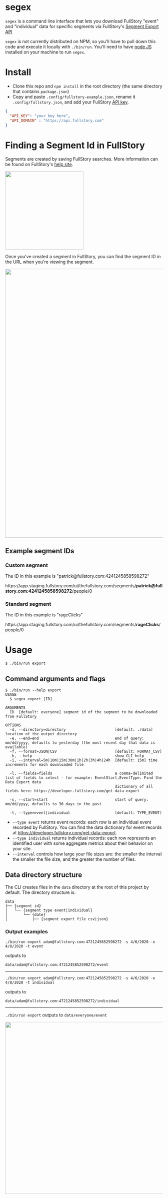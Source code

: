 segex
=====

`segex` is a command line interface that lets you download FullStory "event" and "individual" data for specific segments via FullStory's [Segment Export API](https://developer.fullstory.com/create-segment-export)

`segex` is not currently distributed on NPM, so you'll have to pull down this code and execute it locally with `./bin/run`. You'll need to have [node JS](https://nodejs.org/en/) installed on your machine to run `segex`.

# Install

- Clone this repo and `npm install` in the root directory (the same directory that contains `package.json`)
- Copy and paste `.config/fullstory-example.json`, rename it `.config/fullstory.json`, and add your FullStory [API key](https://help.fullstory.com/hc/en-us/articles/360020624834).

```JSON
{
  "API_KEY": "your key here",
  "API_DOMAIN" : "https://api.fullstory.com"
}
```

# Finding a Segment Id in FullStory

Segments are created by saving FullStory searches. More information can be found on FullStory's [help site](https://help.fullstory.com/hc/en-us/articles/360020622754-Can-I-save-searches-that-I-use-frequently-create-a-segment-).

<img src="https://user-images.githubusercontent.com/45576380/78920688-c7292400-7a61-11ea-850d-be7d9c8a648a.png" width="250px" />

Once you've created a segment in FullStory, you can find the segment ID in the URL when you're viewing the segment.

<img src="https://user-images.githubusercontent.com/45576380/78924906-8ed91400-7a68-11ea-80ff-e9f5525cee82.png" width="860px" />

## Example segment IDs

### Custom segment

The ID in this example is "patric<span>k@f</span>ullstory.com:4241245858598272"

htt<span>ps</span>://app.staging.fullstory.com/ui/thefullstory.com/segments/**patric<span>k@f</span>ullstory.com:4241245858598272**/people/0

### Standard segment

The ID in this example is "rageClicks"

htt<span>ps</span>://app.staging.fullstory.com/ui/thefullstory.com/segments/**rageClicks**/people/0

# Usage

```
$ ./bin/run export
```

## Command arguments and flags

```sh-session
$ ./bin/run --help export
USAGE
  $ segex export [ID]

ARGUMENTS
  ID  [default: everyone] segment id of the segment to be downloaded from FullStory

OPTIONS
  -d, --directory=directory                      [default: ./data] location of the output directory
  -e, --end=end                                  end of query: mm/dd/yyyy, defaults to yesterday (the most recent day that data is available)
  -f, --format=JSON|CSV                          [default: FORMAT_CSV]
  -h, --help                                     show CLI help
  -i, --interval=5m|10m|15m|30m|1h|2h|3h|4h|24h  [default: 15m] time increments for each downloaded file

  -l, --fields=fields                            a comma-delimited list of fields to select - for example: EventStart,EventType. Find the Data Export data 
                                                 dictionary of all fields here: https://developer.fullstory.com/get-data-export

  -s, --start=start                              start of query: mm/dd/yyyy, defaults to 30 days in the past

  -t, --type=event|individual                    [default: TYPE_EVENT]
```

- `--type event` returns event records: each row is an individual event recorded by FullStory. You can find the data dictionary for
event records at https://developer.fullstory.com/get-data-export.
- `--type individual` returns individual records: each row represents an identified user with some aggregate metrics about their behavior on your site.
- `--interval` controls how large your file sizes are: the smaller the interval the smaller the file size, and the greater the number of files.

## Data directory structure

The CLI creates files in the `data` directory at the root of this project by default. The directory structure is:

```
data
├── {segment id}
│   └── {segment type event|individual}
│       └── {date}
│           ├── {segment export file csv|json}
```

### Output examples

`./bin/run export adam@fullstory.com:4721245852598272 -s 4/6/2020 -e 4/8/2020 -t event`

outputs to

`data/adam@fullstory.com:4721245852598272/event`

<hr />

`./bin/run export adam@fullstory.com:4721245852598272 -s 4/6/2020 -e 4/8/2020 -t individual`

outputs to

`data/adam@fullstory.com:4721245852598272/individual`

<hr />

`./bin/run export` outputs to `data/everyone/event`

<img src="https://user-images.githubusercontent.com/45576380/78919346-cbecd880-7a5f-11ea-867a-060a0db587da.png" width="550px" />

